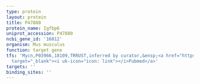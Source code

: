 ```yaml
---
type: protein
layout: protein
title: P47880
protein_name: Igfbp6
uniprot_accession: P47880
ncbi_gene_id: '16012'
organism: Mus musculus
function: target gene
tfs: 'Mycn,P03966,18109,TRRUST,inferred by curator,&ensp;<a href="https://www.ncbi.nlm.nih.gov/pubmed/?term=10383152%5Buid%5D"
  target="_blank"><i uk-icon="icon: link"></i>Pubmed</a>'
targets: ''
binding_sites: ''
---
```


